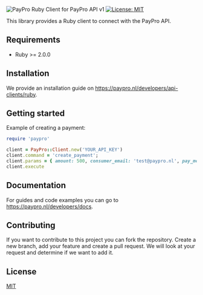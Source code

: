 ![PayPro](https://paypro.nl/images/logo-ie.png)
Ruby Client for PayPro API v1
[![License: MIT](https://img.shields.io/badge/License-MIT-blue.svg)](https://opensource.org/licenses/MIT)

This library provides a Ruby client to connect with the PayPro API.

## Requirements

 - Ruby >= 2.0.0

## Installation

We provide an installation guide on https://paypro.nl/developers/api-clients/ruby.

## Getting started

Example of creating a payment:

```ruby
require 'paypro'

client = PayPro::Client.new('YOUR_API_KEY')
client.command = 'create_payment';
client.params = { amount: 500, consumer_email: 'test@paypro.nl', pay_method: 'ideal/INGBNL2A' }
client.execute
```

## Documentation

For guides and code examples you can go to https://paypro.nl/developers/docs.

## Contributing
If you want to contribute to this project you can fork the repository. Create a new branch, add your feature and create a pull request. We will look at your request and determine if we want to add it.

## License
[MIT](https://github.com/paypronl/paypro-ruby-v1/blob/master/LICENSE)
